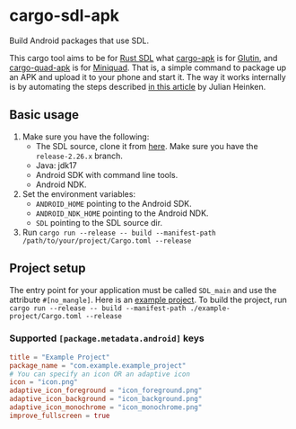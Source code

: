# cargo-sdl-apk
Build Android packages that use SDL.

This cargo tool aims to be for [Rust SDL](https://docs.rs/sdl2/latest/sdl2/) what [cargo-apk](https://crates.io/crates/cargo-apk) is for [Glutin](https://crates.io/crates/glutin), and [cargo-quad-apk](https://crates.io/crates/cargo-quad-apk) is for [Miniquad](https://crates.io/crates/miniquad). That is, a simple command to package up an APK and upload it to your phone and start it. The way it works internally is by automating the steps described [in this article](https://julhe.github.io/posts/building-an-android-app-with-rust-and-sdl2/) by Julian Heinken.

## Basic usage

1. Make sure you have the following:
   * The SDL source, clone it from [here](https://github.com/libsdl-org/SDL). Make sure you have the `release-2.26.x` branch.
   * Java: jdk17
   * Android SDK with command line tools.
   * Android NDK.
2. Set the environment variables:
   * `ANDROID_HOME` pointing to the Android SDK.
   * `ANDROID_NDK_HOME` pointing to the Android NDK.
   * `SDL` pointing to the SDL source dir.
3. Run `cargo run --release -- build --manifest-path /path/to/your/project/Cargo.toml --release`

## Project setup

The entry point for your application must be called `SDL_main` and use the attribute `#[no_mangle]`. Here is an [example project](https://github.com/riseupgroup/cargo-sdl-apk/tree/master/example-project). To build the project, run `cargo run --release -- build --manifest-path ./example-project/Cargo.toml --release`

### Supported `[package.metadata.android]` keys

```toml
title = "Example Project"
package_name = "com.example.example_project"
# You can specify an icon OR an adaptive icon
icon = "icon.png"
adaptive_icon_foreground = "icon_foreground.png"
adaptive_icon_background = "icon_background.png"
adaptive_icon_monochrome = "icon_monochrome.png"
improve_fullscreen = true
```

